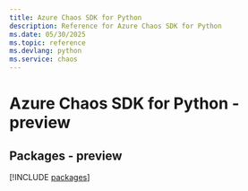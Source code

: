 ```yaml
---
title: Azure Chaos SDK for Python
description: Reference for Azure Chaos SDK for Python
ms.date: 05/30/2025
ms.topic: reference
ms.devlang: python
ms.service: chaos
---
```

# Azure Chaos SDK for Python - preview
## Packages - preview
[!INCLUDE [packages](chaos-index.md)]